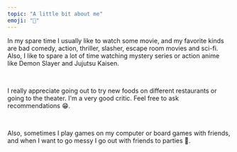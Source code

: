 ```yaml
---
topic: "A little bit about me"
emoji: "🧩"
---
```


In my spare time I usually like to watch some movie, and my favorite kinds are bad comedy, action, thriller, slasher, escape room movies and sci-fi. Also, I like to spare a lot of time watching mystery series or action anime like Demon Slayer and Jujutsu Kaisen.

<br/>

I really appreciate going out to try new foods on different restaurants or going to the theater. I'm a very good critic. Feel free to ask recommendations 😁.

<br/>

Also, sometimes I play games on my computer or board games with friends, and when I want to go messy I go out with friends to parties 🕺.
